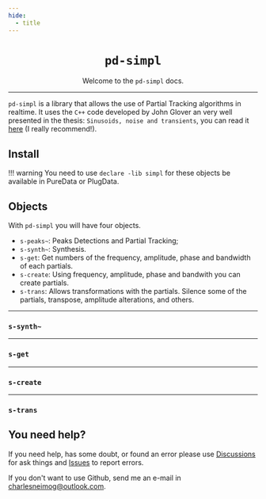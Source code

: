 ```yaml
---
hide:
  - title
---
```

<h1 align="center"><code>pd-simpl</code></h1>


<p align="center">
    Welcome to the <code>pd-simpl</code> docs. 
</p>

---

`pd-simpl` is a library that allows the use of Partial Tracking algorithms in realtime. It uses the `C++` code developed by John Glover an very well presented in the thesis: `Sinusoids, noise and transients`, you can read it [here](https://mural.maynoothuniversity.ie/4523/1/thesis.pdf) (I really recommend!).

## Install 
!!! warning
    You need to use `declare -lib simpl` for these objects be available in PureData or PlugData.

## Objects

With `pd-simpl` you will have four objects. 

* `s-peaks~`: Peaks Detections and Partial Tracking; 
* `s-synth~`: Synthesis.
* `s-get`: Get numbers of the frequency, amplitude, phase and bandwidth of each partials.
* `s-create`: Using frequency, amplitude, phase and bandwith you can create partials.
* `s-trans`: Allows transformations with the partials. Silence some of the partials, transpose, amplitude alterations, and others.

---



### `s-synth~`


---

### `s-get`

---

### `s-create`


---

### `s-trans`


## You need help?

If you need help, has some doubt, or found an error please use [Discussions](https://github.com/charlesneimog/pd-simpl/discussions) for ask things and [Issues](https://github.com/charlesneimog/pd-simpl/issues) to report errors. 

If you don't want to use Github, send me an e-mail in [charlesneimog@outlook.com](malito:charlesneimog@outlook.com). 
